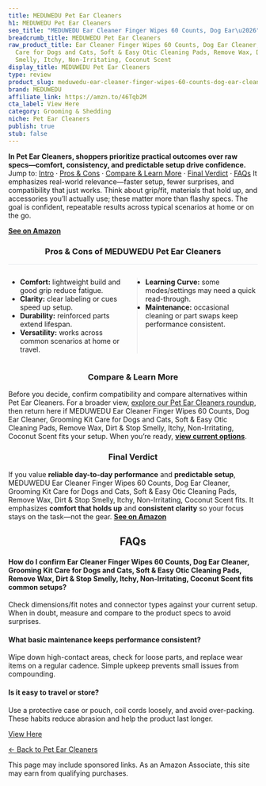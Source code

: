 ```yaml
---
title: MEDUWEDU Pet Ear Cleaners
h1: MEDUWEDU Pet Ear Cleaners
seo_title: "MEDUWEDU Ear Cleaner Finger Wipes 60 Counts, Dog Ear\u2026"
breadcrumb_title: MEDUWEDU Pet Ear Cleaners
raw_product_title: Ear Cleaner Finger Wipes 60 Counts, Dog Ear Cleaner, Grooming Kit
  Care for Dogs and Cats, Soft & Easy Otic Cleaning Pads, Remove Wax, Dirt & Stop
  Smelly, Itchy, Non-Irritating, Coconut Scent
display_title: MEDUWEDU Pet Ear Cleaners
type: review
product_slug: meduwedu-ear-cleaner-finger-wipes-60-counts-dog-ear-cleaner-grooming-ki-d40a5324
brand: MEDUWEDU
affiliate_link: https://amzn.to/46Tqb2M
cta_label: View Here
category: Grooming & Shedding
niche: Pet Ear Cleaners
publish: true
stub: false
---
```


<div id="intro" class="full-width"><p><strong>In Pet Ear Cleaners, shoppers prioritize practical outcomes over raw specs&mdash;comfort, consistency, and predictable setup drive confidence.</strong> Jump to: <a href="#intro">Intro</a> · <a href="#pros-cons">Pros &amp; Cons</a> · <a href="#compare-more">Compare &amp; Learn More</a> · <a href="#verdict">Final Verdict</a> · <a href="#faqs">FAQs</a> It emphasizes real-world relevance&mdash;faster setup, fewer surprises, and compatibility that just works. Think about grip/fit, materials that hold up, and accessories you’ll actually use; these matter more than flashy specs. The goal is confident, repeatable results across typical scenarios at home or on the go.</p><p><a href="https://amzn.to/46Tqb2M" rel="nofollow sponsored noopener" target="_blank"><strong>See on Amazon</strong></a></p></div>
<h3 id="pros-cons" style="text-align:center;">Pros &amp; Cons of MEDUWEDU Pet Ear Cleaners</h3>
<div class="pc-grid" style="display:grid;grid-template-columns:1fr 1fr;gap:16px;border-top:1px solid #e5e7eb;padding-top:12px;">
  <ul>
    <li><strong>Comfort:</strong> lightweight build and good grip reduce fatigue.</li>
    <li><strong>Clarity:</strong> clear labeling or cues speed up setup.</li>
    <li><strong>Durability:</strong> reinforced parts extend lifespan.</li>
    <li><strong>Versatility:</strong> works across common scenarios at home or travel.</li>
  </ul>
  <ul style="border-left:1px solid #e5e7eb;padding-left:16px;">
    <li><strong>Learning Curve:</strong> some modes/settings may need a quick read-through.</li>
    <li><strong>Maintenance:</strong> occasional cleaning or part swaps keep performance consistent.</li>
  </ul>
</div>


<h3 id="compare-more" style="text-align:center;">Compare &amp; Learn More</h3>
<p>Before you decide, confirm compatibility and compare alternatives within Pet Ear Cleaners. For a broader view, <a href="#">explore our Pet Ear Cleaners roundup</a>, then return here if MEDUWEDU Ear Cleaner Finger Wipes 60 Counts, Dog Ear Cleaner, Grooming Kit Care for Dogs and Cats, Soft & Easy Otic Cleaning Pads, Remove Wax, Dirt & Stop Smelly, Itchy, Non-Irritating, Coconut Scent fits your setup. When you’re ready, <a href="https://amzn.to/46Tqb2M" rel="nofollow sponsored noopener" target="_blank"><strong>view current options</strong></a>.</p>

<h3 id="verdict" style="text-align:center;">Final Verdict</h3>
<p>If you value <strong>reliable day-to-day performance</strong> and <strong>predictable setup</strong>, MEDUWEDU Ear Cleaner Finger Wipes 60 Counts, Dog Ear Cleaner, Grooming Kit Care for Dogs and Cats, Soft & Easy Otic Cleaning Pads, Remove Wax, Dirt & Stop Smelly, Itchy, Non-Irritating, Coconut Scent fits. It emphasizes <strong>comfort that holds up</strong> and <strong>consistent clarity</strong> so your focus stays on the task&mdash;not the gear. <a href="https://amzn.to/46Tqb2M" rel="nofollow sponsored noopener" target="_blank"><strong>See on Amazon</strong></a></p>

<h2 id="faqs" style="text-align:center;">FAQs</h2>
<h4><strong>How do I confirm Ear Cleaner Finger Wipes 60 Counts, Dog Ear Cleaner, Grooming Kit Care for Dogs and Cats, Soft & Easy Otic Cleaning Pads, Remove Wax, Dirt & Stop Smelly, Itchy, Non-Irritating, Coconut Scent fits common setups?</strong></h4>
<p>Check dimensions/fit notes and connector types against your current setup. When in doubt, measure and compare to the product specs to avoid surprises.</p>
<h4><strong>What basic maintenance keeps performance consistent?</strong></h4>
<p>Wipe down high-contact areas, check for loose parts, and replace wear items on a regular cadence. Simple upkeep prevents small issues from compounding.</p>
<h4><strong>Is it easy to travel or store?</strong></h4>
<p>Use a protective case or pouch, coil cords loosely, and avoid over-packing. These habits reduce abrasion and help the product last longer.</p>

<p><a class="btn" href="https://amzn.to/46Tqb2M" target="_blank" rel="nofollow sponsored noopener">View Here</a></p>
<p><a href="/roundups/grooming-shedding/pet-ear-cleaners/">← Back to Pet Ear Cleaners</a></p>
<aside class="disclosure">This page may include sponsored links. As an Amazon Associate, this site may earn from qualifying purchases.</aside>
